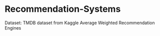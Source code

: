 # Recommendation-Systems

Dataset: TMDB dataset from Kaggle
Average Weighted Recommendation Engines
